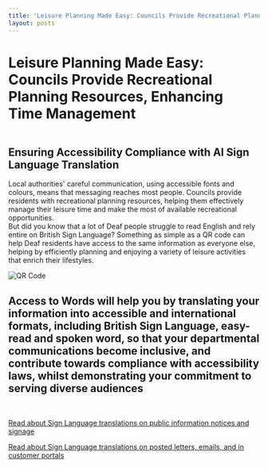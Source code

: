 ```yaml
---
title: 'Leisure Planning Made Easy: Councils Provide Recreational Planning Resources, Enhancing Time Management'
layout: posts
---
```


# Leisure Planning Made Easy: Councils Provide Recreational Planning Resources, Enhancing Time Management

![]()

## Ensuring Accessibility Compliance with AI Sign Language Translation

Local authorities' careful communication, using accessible fonts and colours, means that messaging reaches most people.  Councils provide residents with recreational planning resources, helping them effectively manage their leisure time and make the most of available recreational opportunities.  
But did you know that a lot of Deaf people struggle to read English and rely entire on British Sign Language?
Something as simple as a QR code can help Deaf residents have access to the same information as everyone else, helping by efficiently planning and enjoying a variety of leisure activities that enrich their lifestyles.

![QR Code](/posts/images/qr-contact.png)

## Access to Words will help you by translating your information into accessible and international formats, including British Sign Language, easy-read and spoken word, so that your departmental communications become inclusive, and contribute towards compliance with accessibility laws, whilst demonstrating your commitment to serving diverse audiences

<br/>

[Read about Sign Language translations on public information notices and signage](/solutions/gazette)

[Read about Sign Language translations on posted letters, emails, and in customer portals](/solutions/correspondent)
